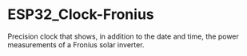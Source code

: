# ESP32_Clock-Fronius
Precision clock that shows, in addition to the date and time, the power measurements of a Fronius solar inverter.
